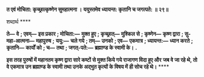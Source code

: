 **त एवं मोचिता: कृच्छ्रात्कृष्णेन सुमहात्मना ।** **ययुस्तमेव ध्यायन्त: कृतानि च जगत्पते: ॥ २९॥** 

शब्दार्थ **** 

**ते—** **वे** **; एवम्—** **इस प्रकार** **; मोचिता:—** **मुक्त हुए** **; कृच्छ्रात्—** **मुश्किल से** **; कृष्णेन—** **कृष्ण द्वारा** **; सु-महा-आत्मना—** **महापुरुष** **;** **ययु:—** **चले गये** **; तम्—** **उनको** **; एव—** **एकमात्र** **; ध्यायन्त:—** **ध्यान करते** **; कृतानि—** **कार्यों को** **; च—** **तथा** **; जगत्-पते:—** **ब्रह्माण्ड के स्वामी के।** **.** 

**इस तरह पुरुषों में महानतम कृष्ण द्वारा सारे कष्टों से मुक्त किये गये राजागण विदा हुए और** **जब वे जा रहे थे, तो वे एकमात्र उन ब्रह्माण्ड के स्वामी तथा उनके अद्भुत कृत्यों के विषय में** **ही सोच रहे थे।** **** 